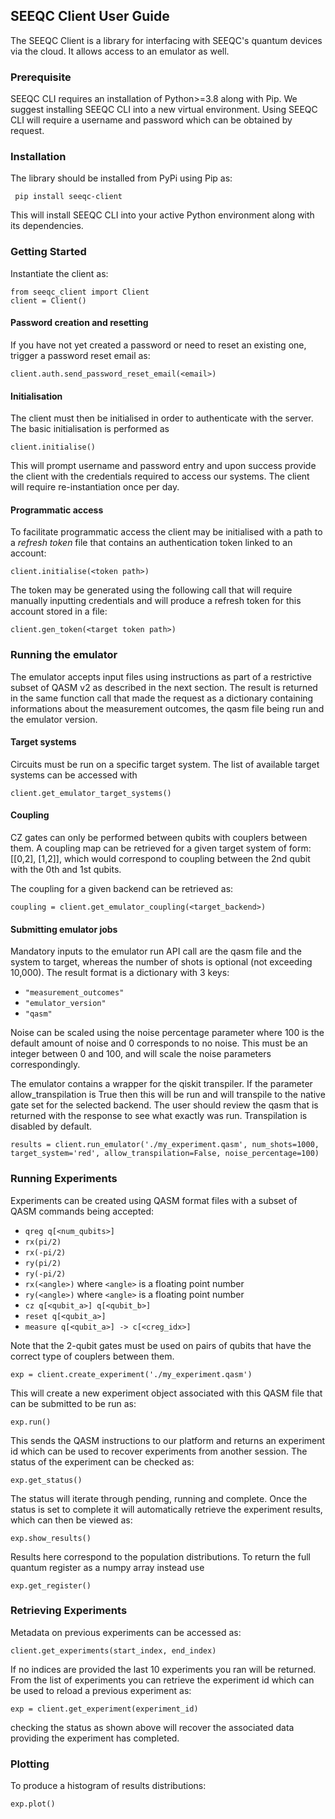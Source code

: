 
## SEEQC Client User Guide

The SEEQC Client is a library for interfacing with SEEQC's quantum devices via the cloud.
It allows access to an emulator as well.

### Prerequisite
SEEQC CLI requires an installation of Python>=3.8 along with Pip. We suggest installing SEEQC CLI into a new virtual environment.
Using SEEQC CLI will require a username and password which can be obtained by request.

### Installation
The library should be installed from PyPi using Pip as:
````
 pip install seeqc-client
 ````
This will install SEEQC CLI into your active Python environment along with its dependencies.


### Getting Started
Instantiate the client as:

````
from seeqc_client import Client
client = Client()
````

#### Password creation and resetting
If you have not yet created a password or need to reset an existing one, trigger a password reset email as:

```` 
client.auth.send_password_reset_email(<email>)
````

#### Initialisation
The client must then be initialised in order to authenticate with the server.
The basic initialisation is performed as

````
client.initialise()
````
This will prompt username and password entry and upon success provide the client with the credentials required to access our systems.
The client will require re-instantiation once per day.

#### Programmatic access
To facilitate programmatic access the client may be initialised with a path to a *refresh token* file that contains an authentication token linked to an account:
````
client.initialise(<token path>)
````
The token may be generated using the following call that will require manually inputting credentials and will produce a refresh token for this account stored in a file:
````
client.gen_token(<target token path>)
````


### Running the emulator

The emulator accepts input files using instructions as part of a restrictive subset of QASM v2 as described in the next section. The result is returned in the same function call that made the request as a dictionary containing informations about the measurement outcomes, the qasm file being run and the emulator version.

#### Target systems

Circuits must be run on a specific target system.
The list of available target systems can be accessed with
````
client.get_emulator_target_systems()
````

#### Coupling

CZ gates can only be performed between qubits with couplers between them. A coupling map can be retrieved for a given target system of form: [[0,2], [1,2]], which would correspond to coupling between the 2nd qubit with the 0th and 1st qubits.

The coupling for a given backend can be retrieved as:

```
coupling = client.get_emulator_coupling(<target_backend>)
```

#### Submitting emulator jobs

Mandatory inputs to the emulator run API call are the qasm file and the system to target, whereas the number of shots is optional (not exceeding 10,000).
The result format is a dictionary with 3 keys:
- `"measurement_outcomes"`
- `"emulator_version"`
- `"qasm"`


Noise can be scaled using the noise percentage parameter where 100 is the default amount of noise and 0 corresponds to no noise. This must be an integer between 0 and 100, and will scale the noise parameters correspondingly. 

The emulator contains a wrapper for the qiskit transpiler. If the parameter allow_transpilation is True then this will be run and will transpile to the native gate set for the selected backend. The user should review the qasm that is returned with the response to see what exactly was run.
Transpilation is disabled by default.

````
results = client.run_emulator('./my_experiment.qasm', num_shots=1000, target_system='red', allow_transpilation=False, noise_percentage=100)
````




### Running Experiments
Experiments can be created using QASM format files with a subset of QASM commands being accepted:
   - `qreg q[<num_qubits>]`
   - `rx(pi/2)`
   - `rx(-pi/2)`
   - `ry(pi/2)`
   - `ry(-pi/2)`
   - `rx(<angle>)` where `<angle>` is a floating point number
   - `ry(<angle>)` where `<angle>` is a floating point number
   - `cz q[<qubit_a>] q[<qubit_b>]`
   - `reset q[<qubit_a>]`
   - `measure q[<qubit_a>] -> c[<creg_idx>]`

Note that the 2-qubit gates must be used on pairs of qubits that have the correct type of couplers between them.


````
exp = client.create_experiment('./my_experiment.qasm')
````
This will create a new experiment object associated with this QASM file that can be submitted to be run as:
````
exp.run()
````
This sends the QASM instructions to our platform and returns an experiment id which can be used to recover experiments from another session.
The status of the experiment can be checked as:
````
exp.get_status()
````
The status will iterate through pending, running and complete. Once the status is set to complete it will automatically retrieve the experiment results, which can then be viewed as:
````
exp.show_results()
````
Results here correspond to the population distributions. To return the full quantum register as a numpy array instead use
````
exp.get_register()
````
### Retrieving Experiments
Metadata on previous experiments can be accessed as:
````
client.get_experiments(start_index, end_index)
````
If no indices are provided the last 10 experiments you ran will be returned.
From the list of experiments you can retrieve the experiment id which can be used to reload a previous experiment as:
````
exp = client.get_experiment(experiment_id)
````
checking the status as shown above will recover the associated data providing the experiment has completed.

### Plotting
To produce a histogram of results distributions:
````
exp.plot()
````
